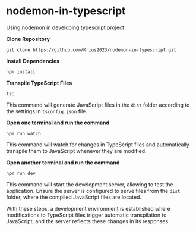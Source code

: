 # nodemon-in-typescript
Using nodemon in developing typescript project


**Clone Repository**

```
git clone https://github.com/Krius2023/nodemon-in-typescript.git
```

**Install Dependencies**

```
npm install
```

**Transpile TypeScript Files**

```
tsc
```

This command will generate JavaScript files in the `dist` folder according to the settings in `tsconfig.json` file.

**Open one terminal and run the command**

```
npm run watch
```

This command will watch for changes in TypeScript files and automatically transpile them to JavaScript whenever they are modified.

**Open another terminal and run the command**

```
npm run dev
```

This command will start the development server, allowing to test the application. Ensure the server is configured to serve files from the `dist` folder, where the compiled JavaScript files are located.

With these steps, a development environment is established where modifications to TypeScript files trigger automatic transpilation to JavaScript, and the server reflects these changes in its responses.
